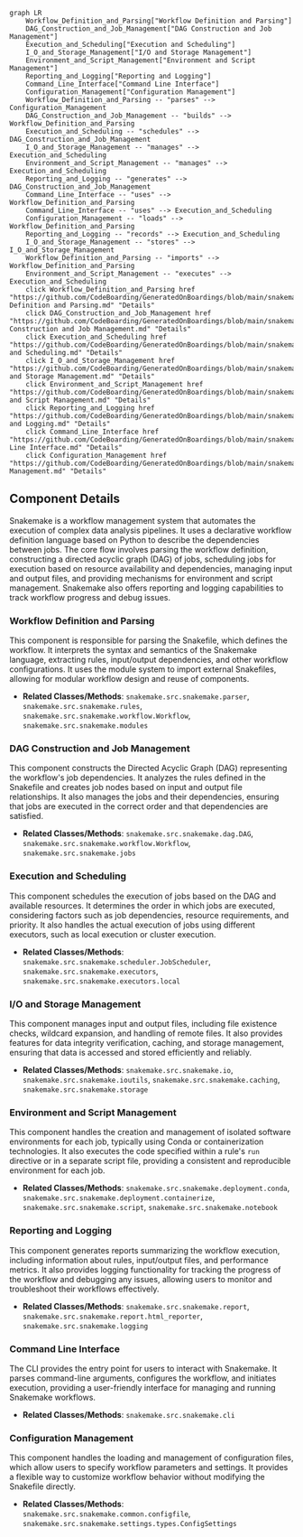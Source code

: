 ```mermaid
graph LR
    Workflow_Definition_and_Parsing["Workflow Definition and Parsing"]
    DAG_Construction_and_Job_Management["DAG Construction and Job Management"]
    Execution_and_Scheduling["Execution and Scheduling"]
    I_O_and_Storage_Management["I/O and Storage Management"]
    Environment_and_Script_Management["Environment and Script Management"]
    Reporting_and_Logging["Reporting and Logging"]
    Command_Line_Interface["Command Line Interface"]
    Configuration_Management["Configuration Management"]
    Workflow_Definition_and_Parsing -- "parses" --> Configuration_Management
    DAG_Construction_and_Job_Management -- "builds" --> Workflow_Definition_and_Parsing
    Execution_and_Scheduling -- "schedules" --> DAG_Construction_and_Job_Management
    I_O_and_Storage_Management -- "manages" --> Execution_and_Scheduling
    Environment_and_Script_Management -- "manages" --> Execution_and_Scheduling
    Reporting_and_Logging -- "generates" --> DAG_Construction_and_Job_Management
    Command_Line_Interface -- "uses" --> Workflow_Definition_and_Parsing
    Command_Line_Interface -- "uses" --> Execution_and_Scheduling
    Configuration_Management -- "loads" --> Workflow_Definition_and_Parsing
    Reporting_and_Logging -- "records" --> Execution_and_Scheduling
    I_O_and_Storage_Management -- "stores" --> I_O_and_Storage_Management
    Workflow_Definition_and_Parsing -- "imports" --> Workflow_Definition_and_Parsing
    Environment_and_Script_Management -- "executes" --> Execution_and_Scheduling
    click Workflow_Definition_and_Parsing href "https://github.com/CodeBoarding/GeneratedOnBoardings/blob/main/snakemake/Workflow Definition and Parsing.md" "Details"
    click DAG_Construction_and_Job_Management href "https://github.com/CodeBoarding/GeneratedOnBoardings/blob/main/snakemake/DAG Construction and Job Management.md" "Details"
    click Execution_and_Scheduling href "https://github.com/CodeBoarding/GeneratedOnBoardings/blob/main/snakemake/Execution and Scheduling.md" "Details"
    click I_O_and_Storage_Management href "https://github.com/CodeBoarding/GeneratedOnBoardings/blob/main/snakemake/I/O and Storage Management.md" "Details"
    click Environment_and_Script_Management href "https://github.com/CodeBoarding/GeneratedOnBoardings/blob/main/snakemake/Environment and Script Management.md" "Details"
    click Reporting_and_Logging href "https://github.com/CodeBoarding/GeneratedOnBoardings/blob/main/snakemake/Reporting and Logging.md" "Details"
    click Command_Line_Interface href "https://github.com/CodeBoarding/GeneratedOnBoardings/blob/main/snakemake/Command Line Interface.md" "Details"
    click Configuration_Management href "https://github.com/CodeBoarding/GeneratedOnBoardings/blob/main/snakemake/Configuration Management.md" "Details"
```

## Component Details

Snakemake is a workflow management system that automates the execution of complex data analysis pipelines. It uses a declarative workflow definition language based on Python to describe the dependencies between jobs. The core flow involves parsing the workflow definition, constructing a directed acyclic graph (DAG) of jobs, scheduling jobs for execution based on resource availability and dependencies, managing input and output files, and providing mechanisms for environment and script management. Snakemake also offers reporting and logging capabilities to track workflow progress and debug issues.

### Workflow Definition and Parsing
This component is responsible for parsing the Snakefile, which defines the workflow. It interprets the syntax and semantics of the Snakemake language, extracting rules, input/output dependencies, and other workflow configurations. It uses the module system to import external Snakefiles, allowing for modular workflow design and reuse of components.
- **Related Classes/Methods**: `snakemake.src.snakemake.parser`, `snakemake.src.snakemake.rules`, `snakemake.src.snakemake.workflow.Workflow`, `snakemake.src.snakemake.modules`

### DAG Construction and Job Management
This component constructs the Directed Acyclic Graph (DAG) representing the workflow's job dependencies. It analyzes the rules defined in the Snakefile and creates job nodes based on input and output file relationships. It also manages the jobs and their dependencies, ensuring that jobs are executed in the correct order and that dependencies are satisfied.
- **Related Classes/Methods**: `snakemake.src.snakemake.dag.DAG`, `snakemake.src.snakemake.workflow.Workflow`, `snakemake.src.snakemake.jobs`

### Execution and Scheduling
This component schedules the execution of jobs based on the DAG and available resources. It determines the order in which jobs are executed, considering factors such as job dependencies, resource requirements, and priority. It also handles the actual execution of jobs using different executors, such as local execution or cluster execution.
- **Related Classes/Methods**: `snakemake.src.snakemake.scheduler.JobScheduler`, `snakemake.src.snakemake.executors`, `snakemake.src.snakemake.executors.local`

### I/O and Storage Management
This component manages input and output files, including file existence checks, wildcard expansion, and handling of remote files. It also provides features for data integrity verification, caching, and storage management, ensuring that data is accessed and stored efficiently and reliably.
- **Related Classes/Methods**: `snakemake.src.snakemake.io`, `snakemake.src.snakemake.ioutils`, `snakemake.src.snakemake.caching`, `snakemake.src.snakemake.storage`

### Environment and Script Management
This component handles the creation and management of isolated software environments for each job, typically using Conda or containerization technologies. It also executes the code specified within a rule's `run` directive or in a separate script file, providing a consistent and reproducible environment for each job.
- **Related Classes/Methods**: `snakemake.src.snakemake.deployment.conda`, `snakemake.src.snakemake.deployment.containerize`, `snakemake.src.snakemake.script`, `snakemake.src.snakemake.notebook`

### Reporting and Logging
This component generates reports summarizing the workflow execution, including information about rules, input/output files, and performance metrics. It also provides logging functionality for tracking the progress of the workflow and debugging any issues, allowing users to monitor and troubleshoot their workflows effectively.
- **Related Classes/Methods**: `snakemake.src.snakemake.report`, `snakemake.src.snakemake.report.html_reporter`, `snakemake.src.snakemake.logging`

### Command Line Interface
The CLI provides the entry point for users to interact with Snakemake. It parses command-line arguments, configures the workflow, and initiates execution, providing a user-friendly interface for managing and running Snakemake workflows.
- **Related Classes/Methods**: `snakemake.src.snakemake.cli`

### Configuration Management
This component handles the loading and management of configuration files, which allow users to specify workflow parameters and settings. It provides a flexible way to customize workflow behavior without modifying the Snakefile directly.
- **Related Classes/Methods**: `snakemake.src.snakemake.common.configfile`, `snakemake.src.snakemake.settings.types.ConfigSettings`